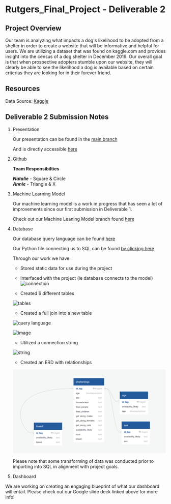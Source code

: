 # Rutgers_Final_Project - Deliverable 2

## Project Overview
Our team is analyzing what impacts a dog's likelihood to be adopted from a shelter in order to create a website that will be informative and helpful for users. We are utilizing a dataset that was found on kaggle.com and provides insight into the census of a dog shelter in December 2019. Our overall goal is that when prospective adopters stumble upon our website, they will clearly be able to see the likelihood a dog is available based on certain criterias they are looking for in their forever friend. 

## Resources
Data Source: [Kaggle](https://www.kaggle.com/datasets/jmolitoris/adoptable-dogs)

## Deliverable 2 Submission Notes
1. Presentation 

      Our presentation can be found in the [main branch](https://github.com/nataliecagno/Rutgers_Final_Project/tree/main)

      And is directly accessible [here](https://docs.google.com/presentation/d/1pDOwgm4KDFHsqqZ5XA-lx-JEhnzCCqGH-2m1Bs0F4_8/edit#slide=id.p)

2. Github 

      **Team Responsibilties**

      ***Natalie*** - Square & Circle\
      ***Annie*** - Triangle & X

3. Machine Learning Model

    Our machine learning model is a work in progress that has seen a lot of improvements since our first submission in Deliverable 1. 

   Check out our Machine Leaning Model branch found [here](https://github.com/nataliecagno/Rutgers_Final_Project/tree/Natalie) 

4. Database

    Our database query language can be found [here](https://github.com/nataliecagno/Rutgers_Final_Project/blob/Annie/shelterdogdbcreation.sql)

    Our Python file connecting us to SQL can be found [by clicking here](https://github.com/nataliecagno/Rutgers_Final_Project/blob/Annie/ShelterDogs_SQL_Connection.ipynb)                     
    
    Through our work we have:
    
      - Stored static data for use during the project
      
      - Interfaced with the project (ie database connects to the model)
      ![connection](https://github.com/nataliecagno/Rutgers_Final_Project/blob/Annie/model%20connection.png)
      
      
  
      - Created 6 different tables 
      
      ![tables](https://github.com/nataliecagno/Rutgers_Final_Project/blob/Annie/table%20count.png)
      
      
      
      - Created a full join into a new table
      
      ![query language](https://github.com/nataliecagno/Rutgers_Final_Project/blob/Annie/creation%20full%20outer%20join.png)
      
      ![image](https://github.com/nataliecagno/Rutgers_Final_Project/blob/Annie/full%20outer%20join.png)
      
      
      
      - Utilized a connection string
      
      ![string](https://github.com/nataliecagno/Rutgers_Final_Project/blob/Annie/SQLAlchemy.png)
      
      
      
      - Created an ERD with relationships
      
      ![ERD](https://github.com/nataliecagno/Rutgers_Final_Project/blob/Annie/Capstone%20ERD.png)
      
      Please note that some transforming of data was conducted prior to importing into SQL in alignment with project goals.
     
5. Dashboard

We are working on creating an engaging blueprint of what our dashboard will entail. Please check out our Google slide deck linked above for more info!
